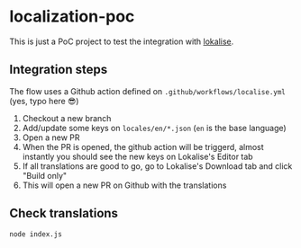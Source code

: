 # localization-poc

This is just a PoC project to test the integration with [lokalise](https://app.lokalise.com/).

## Integration steps

The flow uses a Github action defined on `.github/workflows/localise.yml` (yes, typo here 😎)

1. Checkout a new branch
2. Add/update some keys on `locales/en/*.json` (`en` is the base language)
3. Open a new PR
4. When the PR is opened, the github action will be triggerd, almost instantly
   you should see the new keys on Lokalise's Editor tab
6. If all translations are good to go, go to Lokalise's Download tab and click "Build only"
7. This will open a new PR on Github with the translations

## Check translations

```sh
node index.js
```
